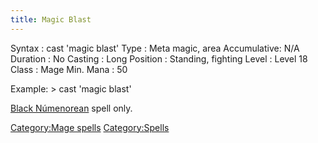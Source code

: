 ```yaml
---
title: Magic Blast
---
```


Syntax : cast 'magic blast' Type : Meta magic, area Accumulative: N/A
Duration : No Casting : Long Position : Standing, fighting Level : Level
18 Class : Mage Min. Mana : 50

Example: \> cast 'magic blast'

[Black Númenorean](Black_Númenorean "wikilink") spell only.

[Category:Mage spells](Category:Mage_spells "wikilink")
[Category:Spells](Category:Spells "wikilink")